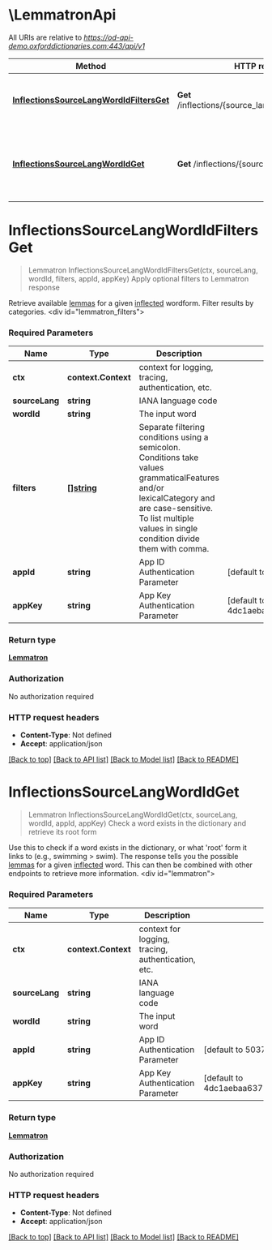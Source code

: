 # \LemmatronApi

All URIs are relative to *https://od-api-demo.oxforddictionaries.com:443/api/v1*

Method | HTTP request | Description
------------- | ------------- | -------------
[**InflectionsSourceLangWordIdFiltersGet**](LemmatronApi.md#InflectionsSourceLangWordIdFiltersGet) | **Get** /inflections/{source_lang}/{word_id}/{filters} | Apply optional filters to Lemmatron response
[**InflectionsSourceLangWordIdGet**](LemmatronApi.md#InflectionsSourceLangWordIdGet) | **Get** /inflections/{source_lang}/{word_id} | Check a word exists in the dictionary and retrieve its root form


# **InflectionsSourceLangWordIdFiltersGet**
> Lemmatron InflectionsSourceLangWordIdFiltersGet(ctx, sourceLang, wordId, filters, appId, appKey)
Apply optional filters to Lemmatron response

 Retrieve available [lemmas](documentation/glossary?term=lemma) for a given [inflected](documentation/glossary?term=inflection) wordform. Filter results by categories.      <div id=\"lemmatron_filters\"></div> 

### Required Parameters

Name | Type | Description  | Notes
------------- | ------------- | ------------- | -------------
 **ctx** | **context.Context** | context for logging, tracing, authentication, etc.
  **sourceLang** | **string**| IANA language code | 
  **wordId** | **string**| The input word | 
  **filters** | [**[]string**](string.md)| Separate filtering conditions using a semicolon. Conditions take values grammaticalFeatures and/or lexicalCategory and are case-sensitive. To list multiple values in single condition divide them with comma. | 
  **appId** | **string**| App ID Authentication Parameter | [default to 5037d509]
  **appKey** | **string**| App Key Authentication Parameter | [default to 4dc1aebaa63721f0f8e79a55e2514bc7]

### Return type

[**Lemmatron**](Lemmatron.md)

### Authorization

No authorization required

### HTTP request headers

 - **Content-Type**: Not defined
 - **Accept**: application/json

[[Back to top]](#) [[Back to API list]](../README.md#documentation-for-api-endpoints) [[Back to Model list]](../README.md#documentation-for-models) [[Back to README]](../README.md)

# **InflectionsSourceLangWordIdGet**
> Lemmatron InflectionsSourceLangWordIdGet(ctx, sourceLang, wordId, appId, appKey)
Check a word exists in the dictionary and retrieve its root form

 Use this to check if a word exists in the dictionary, or what 'root' form it links to (e.g., swimming > swim). The response tells you the possible [lemmas](documentation/glossary?term=lemma) for a given [inflected](documentation/glossary?term=inflection) word. This can then be combined with other endpoints to retrieve more information.    <div id=\"lemmatron\"></div> 

### Required Parameters

Name | Type | Description  | Notes
------------- | ------------- | ------------- | -------------
 **ctx** | **context.Context** | context for logging, tracing, authentication, etc.
  **sourceLang** | **string**| IANA language code | 
  **wordId** | **string**| The input word | 
  **appId** | **string**| App ID Authentication Parameter | [default to 5037d509]
  **appKey** | **string**| App Key Authentication Parameter | [default to 4dc1aebaa63721f0f8e79a55e2514bc7]

### Return type

[**Lemmatron**](Lemmatron.md)

### Authorization

No authorization required

### HTTP request headers

 - **Content-Type**: Not defined
 - **Accept**: application/json

[[Back to top]](#) [[Back to API list]](../README.md#documentation-for-api-endpoints) [[Back to Model list]](../README.md#documentation-for-models) [[Back to README]](../README.md)

